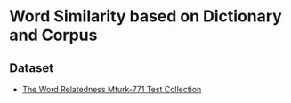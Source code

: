 # Word Similarity based on Dictionary and Corpus

## Dataset

* [The Word Relatedness Mturk-771 Test Collection](http://www2.mta.ac.il/~gideon/mturk771.html)
